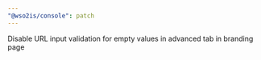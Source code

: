 ```yaml
---
"@wso2is/console": patch
---
```


Disable URL input validation for empty values in advanced tab in branding page
